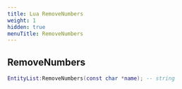 ```yaml
---
title: Lua RemoveNumbers
weight: 1
hidden: true
menuTitle: RemoveNumbers
---
```

## RemoveNumbers
```lua
EntityList:RemoveNumbers(const char *name); -- string
```